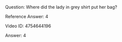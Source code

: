 Question: Where did the lady in grey shirt put her bag?

Reference Answer: 4

Video ID: 4754644196

Answer: 4

